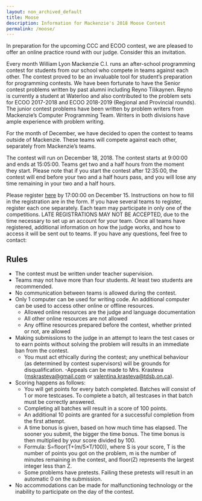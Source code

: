 ```yaml
---
layout: non_archived_default
title: Moose
description: Information for Mackenzie's 2018 Moose Contest
permalink: /moose/
---
```


In preparation for the upcoming CCC and ECOO contest, we are pleased to offer an online practice round with our judge. Consider this an invitation.

Every month William Lyon Mackenzie C.I. runs an after-school programming contest for students from our school who compete in teams against each other. The contest proved to be an invaluable tool for student’s preparation for programming contests. We have been fortunate to have the Senior contest problems written by past alumni including Reyno Tilikaynen. Reyno is currently a student at Waterloo and also contributed to the problem sets for ECOO 2017-2018 and ECOO 2018-2019 (Regional and Provincial rounds). The junior contest problems have been written by problem writers from Mackenzie’s Computer Programming Team. Writers in both divisions have ample experience with problem writing.

For the month of December, we have decided to open the contest to teams outside of Mackenzie. These teams will compete against each other, separately from Mackenzie’s teams.

The contest will run on December 18, 2018. The contest starts at 9:00:00 and ends at 15:05:00. Teams get two and a half hours from the moment they start. Please note that if you start the contest after 12:35:00, the contest will end before your two and a half hours pass, and you will lose any time remaining in your two and a half hours.

Please register [here](https://goo.gl/forms/J3YPkODXUdAOXwRo1) by 17:00:00 on December 15. Instructions on how to fill in the registration are in the form. If you have several teams to register, register each one separately. Each team may participate in only one of the competitions. LATE REGISTRATIONS MAY NOT BE ACCEPTED, due to the time necessary to set up an account for your team. Once all teams have registered, additional information on how the judge works, and how to access it will be sent out to teams. If you have any questions, feel free to contact:

## Rules

- The contest must be written under teacher supervision.
- Teams may not have more than four students. At least two students are recommended.
- No communication between teams is allowed during the contest.
- Only 1 computer can be used for writing code. An additional computer can be used to access other online or offline resources.
	- Allowed online resources are the judge and language documentation
	- All other online resources are not allowed
	- Any offline resources prepared before the contest, whether printed or not, are allowed
- Making submissions to the judge in an attempt to learn the test cases or to earn points without solving the problem will results in an immediate ban from the contest.
	- You must act ethically during the contest; any unethical behaviour (as determined by contest supervisors) will be grounds for disqualification.
		-Appeals can be made to Mrs. Krasteva ([mskrasteva@gmail.com](mailto:mskrasteva@gmail.com) or [valentina.krasteva@tdsb.on.ca](mailto:valentina.krasteva@tdsb.on.ca)).
- Scoring happens as follows:
	- You will get points for every batch completed. Batches will consist of 1 or more testcases. To complete a batch, all testcases in that batch must be correctly answered.
	- Completing all batches will result in a score of 100 points.
	- An additional 10 points are granted for a successful completion from the first attempt.
	- A time bonus is given, based on how much time has elapsed. The sooner you submit, the bigger the time bonus. The time bonus is then multiplied by your score divided by 100.
	- 	Formula: S=floor(T+(m/5×T/100)), where S is your score, T is the number of points you got on the problem, m is the number of minutes remaining in the contest, and floor(Z) represents the largest integer less than Z.
	- Some problems have pretests. Failing these pretests will result in an automatic 0 on the submission.
- No accommodations can be made for malfunctioning technology or the inability to participate on the day of the contest.

